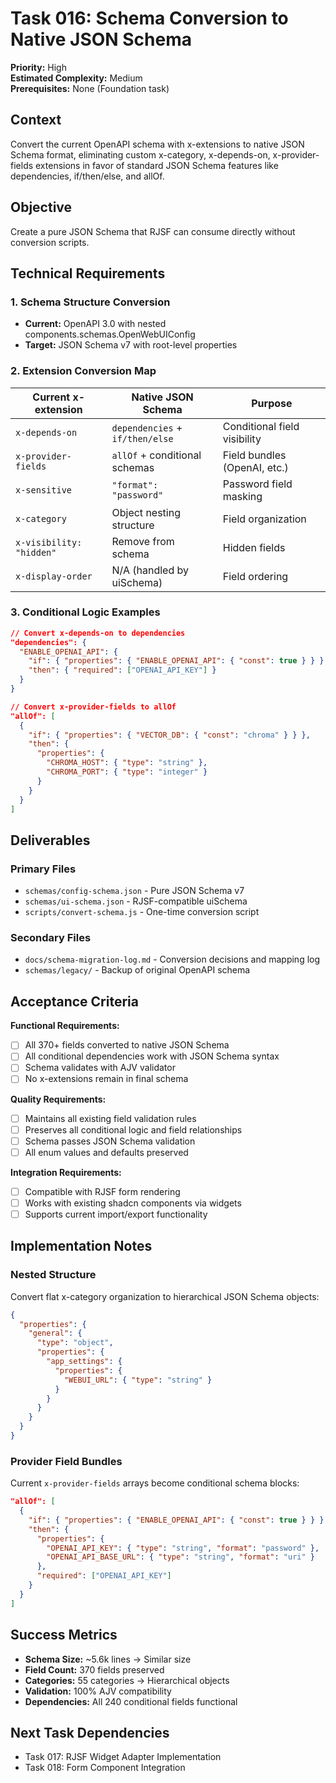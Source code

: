 # Task 016: Schema Conversion to Native JSON Schema

**Priority:** High  
**Estimated Complexity:** Medium  
**Prerequisites:** None (Foundation task)

## Context
Convert the current OpenAPI schema with x-extensions to native JSON Schema format, eliminating custom x-category, x-depends-on, x-provider-fields extensions in favor of standard JSON Schema features like dependencies, if/then/else, and allOf.

## Objective
Create a pure JSON Schema that RJSF can consume directly without conversion scripts.

## Technical Requirements

### 1. Schema Structure Conversion
- **Current:** OpenAPI 3.0 with nested components.schemas.OpenWebUIConfig
- **Target:** JSON Schema v7 with root-level properties

### 2. Extension Conversion Map
| Current x-extension | Native JSON Schema | Purpose |
|--|--|--|
| `x-depends-on` | `dependencies` + `if/then/else` | Conditional field visibility |
| `x-provider-fields` | `allOf` + conditional schemas | Field bundles (OpenAI, etc.) |
| `x-sensitive` | `"format": "password"` | Password field masking |
| `x-category` | Object nesting structure | Field organization |
| `x-visibility: "hidden"` | Remove from schema | Hidden fields |
| `x-display-order` | N/A (handled by uiSchema) | Field ordering |

### 3. Conditional Logic Examples
```json
// Convert x-depends-on to dependencies
"dependencies": {
  "ENABLE_OPENAI_API": {
    "if": { "properties": { "ENABLE_OPENAI_API": { "const": true } } },
    "then": { "required": ["OPENAI_API_KEY"] }
  }
}

// Convert x-provider-fields to allOf
"allOf": [
  {
    "if": { "properties": { "VECTOR_DB": { "const": "chroma" } } },
    "then": {
      "properties": {
        "CHROMA_HOST": { "type": "string" },
        "CHROMA_PORT": { "type": "integer" }
      }
    }
  }
]
```

## Deliverables

### Primary Files
- `schemas/config-schema.json` - Pure JSON Schema v7
- `schemas/ui-schema.json` - RJSF-compatible uiSchema
- `scripts/convert-schema.js` - One-time conversion script

### Secondary Files  
- `docs/schema-migration-log.md` - Conversion decisions and mapping log
- `schemas/legacy/` - Backup of original OpenAPI schema

## Acceptance Criteria

**Functional Requirements:**
- [ ] All 370+ fields converted to native JSON Schema
- [ ] All conditional dependencies work with JSON Schema syntax
- [ ] Schema validates with AJV validator
- [ ] No x-extensions remain in final schema

**Quality Requirements:**
- [ ] Maintains all existing field validation rules
- [ ] Preserves all conditional logic and field relationships
- [ ] Schema passes JSON Schema validation
- [ ] All enum values and defaults preserved

**Integration Requirements:**
- [ ] Compatible with RJSF form rendering
- [ ] Works with existing shadcn components via widgets
- [ ] Supports current import/export functionality

## Implementation Notes

### Nested Structure
Convert flat x-category organization to hierarchical JSON Schema objects:
```json
{
  "properties": {
    "general": {
      "type": "object",
      "properties": {
        "app_settings": {
          "properties": {
            "WEBUI_URL": { "type": "string" }
          }
        }
      }
    }
  }
}
```

### Provider Field Bundles
Current `x-provider-fields` arrays become conditional schema blocks:
```json
"allOf": [
  {
    "if": { "properties": { "ENABLE_OPENAI_API": { "const": true } } },
    "then": {
      "properties": {
        "OPENAI_API_KEY": { "type": "string", "format": "password" },
        "OPENAI_API_BASE_URL": { "type": "string", "format": "uri" }
      },
      "required": ["OPENAI_API_KEY"]
    }
  }
]
```

## Success Metrics
- **Schema Size:** ~5.6k lines → Similar size
- **Field Count:** 370 fields preserved
- **Categories:** 55 categories → Hierarchical objects
- **Validation:** 100% AJV compatibility
- **Dependencies:** All 240 conditional fields functional

## Next Task Dependencies
- Task 017: RJSF Widget Adapter Implementation
- Task 018: Form Component Integration